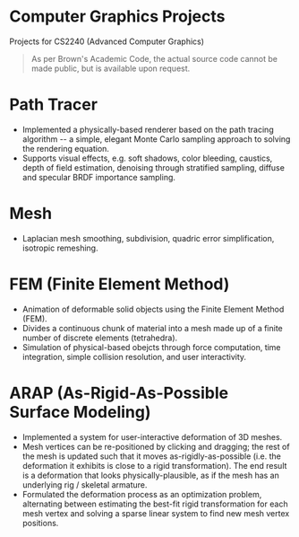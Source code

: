 # Computer Graphics Projects
Projects for CS2240 (Advanced Computer Graphics)
> As per Brown's Academic Code, the actual source code cannot be made public, but is available upon request. 

# Path Tracer
- Implemented a physically-based renderer based on the path tracing algorithm -- a simple, elegant Monte Carlo sampling approach to solving the rendering equation. 
- Supports visual effects, e.g. soft shadows, color bleeding, caustics, depth of field estimation, denoising through stratified sampling, diffuse and specular BRDF importance sampling. 

# Mesh
-  Laplacian mesh smoothing, subdivision, quadric error simplification, isotropic remeshing.

# FEM (Finite Element Method)
- Animation of deformable solid objects using the Finite Element Method (FEM). 
- Divides a continuous chunk of material into a mesh made up of a finite number of discrete elements (tetrahedra). 
- Simulation of physical-based obejcts through force computation, time integration, simple collision resolution, and user interactivity. 

# ARAP (As-Rigid-As-Possible Surface Modeling)
- Implemented a system for user-interactive deformation of 3D meshes.
- Mesh vertices can be re-positioned by clicking and dragging; the rest of the mesh is updated such that it moves as-rigidly-as-possible (i.e. the deformation it exhibits is close to a rigid transformation). The end result is a deformation that looks physically-plausible, as if the mesh has an underlying rig / skeletal armature.
- Formulated the deformation process as an optimization problem, alternating between estimating the best-fit rigid transformation for each mesh vertex and solving a sparse linear system to find new mesh vertex positions.